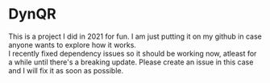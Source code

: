 # DynQR
This is a project I did in 2021 for fun. I am just putting it on my github in case anyone wants to explore how it works.  
I recently fixed dependency issues so it should be working now, atleast for a while until there's a breaking update. Please create an issue in this case and I will fix it as soon as possible.
